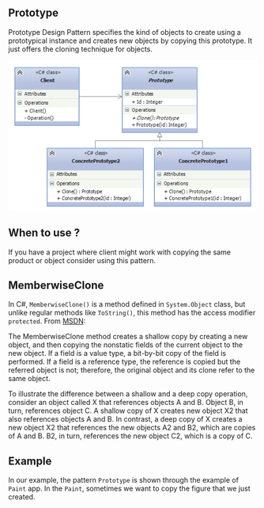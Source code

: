 ## Prototype
Prototype Design Pattern specifies the kind of objects to create using a prototypical instance and creates new objects by copying this prototype. It just offers the cloning technique for objects.

![img.png](assets/img.png)
## When to use ?
If you have a project where client might work with copying the same product or object consider using this pattern.
## MemberwiseClone
In C#, `MemberwiseClone()` is a method defined in `System.Object` class, but unlike regular methods like `ToString()`,
this method has the access modifier `protected`. From [MSDN](https://learn.microsoft.com/en-us/dotnet/api/system.object.memberwiseclone?view=net-9.0):

The MemberwiseClone method creates a shallow copy by creating a new object,
and then copying the nonstatic fields of the current object to the new object.
If a field is a value type, a bit-by-bit copy of the field is performed. If a field is
 a reference type, the reference is copied but the referred object is not; therefore,
  the original object and its clone refer to the same object.

To illustrate the difference between a shallow and a deep copy operation, consider an object called X that references objects A and B. Object B, in turn, references object C. A shallow copy of X creates new object X2 that also references objects A and B. In contrast, a deep copy of X creates a new object X2 that references the new objects A2 and B2, which are copies of A and B. B2, in turn, references the new object C2, which is a copy of C.

## Example
In our example, the pattern `Prototype` is shown through the example of `Paint` app. In the `Paint`, sometimes
we want to copy the figure that we just created.

